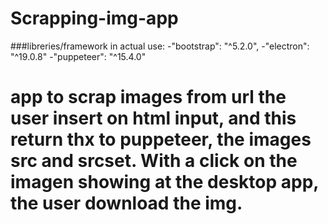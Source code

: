 # Scrapping-img-app

###libreries/framework in actual use:
  -"bootstrap": "^5.2.0",
  -"electron": "^19.0.8"
  -"puppeteer": "^15.4.0"
  
 # app to scrap images from url the user insert on html input, and this return thx to puppeteer, the images src and srcset. With a click on the imagen showing at the desktop app, the user download the img.
